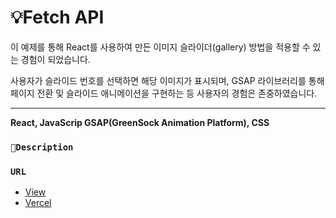 # 💡Fetch API
이 예제를 통해 React를 사용하여 만든 이미지 슬라이더(gallery) 방법을 적용할 수 있는 경험이 되었습니다. 

사용자가 슬라이드 번호를 선택하면 해당 이미지가 표시되며, GSAP 라이브러리를 통해 페이지 전환 및 슬라이드 애니메이션을 구현하는 등 사용자의 경험은 존중하였습니다. 



*********************************************
**React, JavaScrip GSAP(GreenSock Animation Platform), CSS**



### `🎯Description`


### `URL`
- [View](https://open-source5-vert.vercel.app)
- [Vercel](https://vercel.com/harins-projects-c8638d5b/open-source5)


